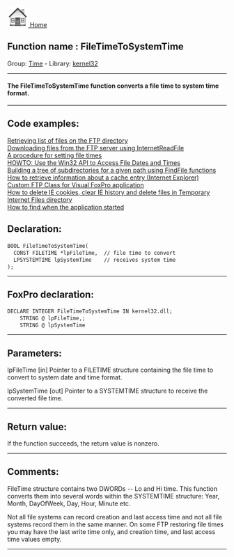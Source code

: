 [<img src="../../images/home.png"> Home ](https://github.com/VFPX/Win32API)  

## Function name : FileTimeToSystemTime
Group: [Time](../../functions_group.md#Time)  -  Library: [kernel32](../../../libraries.md#kernel32)  
***  


#### The FileTimeToSystemTime function converts a file time to system time format.
***  


## Code examples:
[Retrieving list of files on the FTP directory](../../samples/sample_046.md)  
[Downloading files from the FTP server using InternetReadFile](../../samples/sample_063.md)  
[A procedure for setting file times](../../samples/sample_128.md)  
[HOWTO: Use the Win32 API to Access File Dates and Times](../../samples/sample_177.md)  
[Building a tree of subdirectories for a given path using FindFile functions](../../samples/sample_236.md)  
[How to retrieve information about a cache entry (Internet Explorer)](../../samples/sample_332.md)  
[Custom FTP Class for Visual FoxPro application](../../samples/sample_344.md)  
[How to delete IE cookies, clear IE history and delete files in Temporary Internet Files directory](../../samples/sample_471.md)  
[How to find when the application started](../../samples/sample_534.md)  

## Declaration:
```foxpro  
BOOL FileTimeToSystemTime(
  CONST FILETIME *lpFileTime,  // file time to convert
  LPSYSTEMTIME lpSystemTime    // receives system time
);  
```  
***  


## FoxPro declaration:
```foxpro  
DECLARE INTEGER FileTimeToSystemTime IN kernel32.dll;
	STRING @ lpFileTime,;
	STRING @ lpSystemTime  
```  
***  


## Parameters:
lpFileTime 
[in] Pointer to a FILETIME structure containing the file time to convert to system date and time format. 

lpSystemTime 
[out] Pointer to a SYSTEMTIME structure to receive the converted file time. 
  
***  


## Return value:
If the function succeeds, the return value is nonzero.  
***  


## Comments:
FileTime structure contains two DWORDs -- Lo and Hi time. This function converts them into several words within the SYSTEMTIME structure: Year, Month, DayOfWeek, Day, Hour, Minute etc.  
  
Not all file systems can record creation and last access time and not all file systems record them in the same manner. On some FTP restoring file times you may have the last write time only, and creation time, and last access time values empty.  
  
***  


